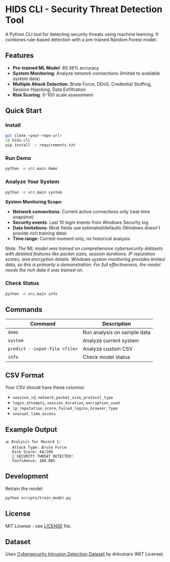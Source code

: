 # HIDS CLI - Security Threat Detection Tool

A Python CLI tool for detecting security threats using machine learning. It combines rule-based detection with a pre-trained Random Forest model.

## Features

- **Pre-trained ML Model**: 89.36% accuracy
- **System Monitoring**: Analyze network connections (limited to available system data)
- **Multiple Attack Detection**: Brute Force, DDoS, Credential Stuffing, Session Hijacking, Data Exfiltration
- **Risk Scoring**: 0-100 scale assessment

## Quick Start

### Install

```bash
git clone <your-repo-url>
cd hids-cli
pip install -r requirements.txt
```

### Run Demo

```bash
python -m src.main demo
```

### Analyze Your System

```bash
python -m src.main system
```

**System Monitoring Scope:**

- **Network connections**: Current active connections only (real-time snapshot)
- **Security events**: Last 10 login events from Windows Security log
- **Data limitations**: Most fields use estimated/defaults (Windows doesn't provide rich training data)
- **Time range**: Current moment only, no historical analysis

_Note: The ML model was trained on comprehensive cybersecurity datasets with detailed features like packet sizes, session durations, IP reputation scores, and encryption details. Windows system monitoring provides limited data, so this is primarily a demonstration. For full effectiveness, the model needs the rich data it was trained on._

### Check Status

```bash
python -m src.main info
```

## Commands

| Command                       | Description                 |
| ----------------------------- | --------------------------- |
| `demo`                        | Run analysis on sample data |
| `system`                      | Analyze current system      |
| `predict --input-file <file>` | Analyze custom CSV          |
| `info`                        | Check model status          |

## CSV Format

Your CSV should have these columns:

- `session_id`, `network_packet_size`, `protocol_type`
- `login_attempts`, `session_duration`, `encryption_used`
- `ip_reputation_score`, `failed_logins`, `browser_type`
- `unusual_time_access`

## Example Output

```
📊 Analysis for Record 1:
   Attack Type: Brute Force
   Risk Score: 44/100
   🚨 SECURITY THREAT DETECTED!
   Confidence: 100.00%
```

## Development

Retrain the model:

```bash
python scripts/train_model.py
```

## License

MIT License - see [LICENSE](LICENSE) file.

## Dataset

Uses [Cybersecurity Intrusion Detection Dataset](https://www.kaggle.com/datasets/dnkumars/cybersecurity-intrusion-detection-dataset) by dnkumars (MIT License).
